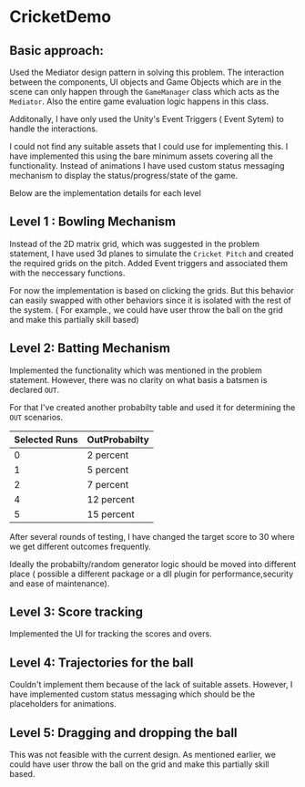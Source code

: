 # CricketDemo

## Basic approach:
Used the Mediator design pattern in solving this problem.
The interaction between the components, UI objects and Game Objects which are in the scene can only happen through the `GameManager` class which acts as the `Mediator`. Also the entire game evaluation logic happens in this class.

Additonally, I have only used the Unity's Event Triggers ( Event Sytem) to handle the interactions.

I could not find any suitable assets that I could use for implementing this. I have implemented this using the bare minimum assets covering all the functionality. Instead of animations I have used custom status messaging mechanism to display the status/progress/state of the game.

Below are the implementation details for each level

## Level 1 : Bowling Mechanism

Instead of the 2D matrix grid, which was suggested in the problem statement, I have used 3d planes to simulate the `Cricket Pitch` and created the required grids on the pitch.
Added Event triggers and associated them with the neccessary functions.

For now the implementation is based on clicking the grids. But this behavior can easily swapped with other behaviors since it is isolated with the rest of the system. ( For example., we could have user throw the ball on the grid and make this partially skill based)

## Level 2: Batting Mechanism

Implemented the functionality which was mentioned in the problem statement. However, there was no clarity on what basis a batsmen is declared `OUT`.

For that I've created another probabilty table and used it for determining the `OUT` scenarios.


| Selected Runs | OutProbabilty|
|----| -----------|
| 0 | 2 percent|
|1| 5 percent|
|2| 7 percent|
|4| 12 percent|
|5| 15 percent|

After several rounds of testing, I have changed the target score to 30 where we get different outcomes frequently.

Ideally the probabilty/random generator logic should be moved into different place ( possible a different package or a dll plugin for performance,security and ease of maintenance).

## Level 3: Score tracking

Implemented the UI for tracking the scores and overs.

## Level 4: Trajectories for the ball

Couldn't implement them because of the lack of suitable assets. However, I have implemented custom status messaging which should be the placeholders for animations.

## Level 5: Dragging and dropping the ball

This was not feasible with the current design. As mentioned earlier, we could have user throw the ball on the grid and make this partially skill based.

